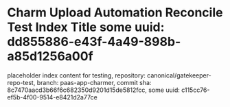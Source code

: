# Charm Upload Automation Reconcile Test Index Title some uuid: dd855886-e43f-4a49-898b-a85d1256a00f
 placeholder index content for testing,  repository: canonical/gatekeeper-repo-test,  branch: paas-app-charmer,  commit sha: 8c7470aacd3b66f6c682350d9201d15de5812fcc,  some uuid: c115cc76-ef5b-4f00-9514-e8421d2a77ce
